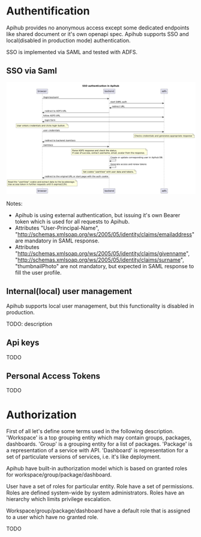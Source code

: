 

# Authentification
Apihub provides no anonymous access except some dedicated endpoints like shared document or it's own openapi spec.
Apihub supports SSO and local(disabled in production mode) authentication.

SSO is implemented via SAML and tested with ADFS.

## SSO via Saml

![SSO auth flow](./sso_flow.png)

Notes:
* Apihub is using external authentication, but issuing it's own Bearer token which is used for all requests to Apihub.
* Attributes "User-Principal-Name", "http://schemas.xmlsoap.org/ws/2005/05/identity/claims/emailaddress" are mandatory in SAML response.
* Attributes "http://schemas.xmlsoap.org/ws/2005/05/identity/claims/givenname", "http://schemas.xmlsoap.org/ws/2005/05/identity/claims/surname", "thumbnailPhoto" are not mandatory, but expected in SAML response to fill the user profile.


## Internal(local) user management
Apihub supports local user management, but this functionality is disabled in production.

TODO: description

## Api keys
TODO

## Personal Access Tokens
TODO

# Authorization
First of all let's define some terms used in the following description.
'Workspace' is a top grouping entity which may contain groups, packages, dashboards.
'Group' is a grouping entity for a list of packages.
'Package' is a representation of a service with API.
'Dashboard' is representation for a set of particulate versions of services, i.e. it's like deployment.

Apihub have built-in authorization model which is based on granted roles for workspace/group/package/dashboard.


User have a set of roles for particular entity.
Role have a set of permissions.
Roles are defined system-wide by system administrators.
Roles have an hierarchy which limits privilege escalation.

Workspace/group/package/dashboard have a default role that is assigned to a user which have no granted role.

TODO




